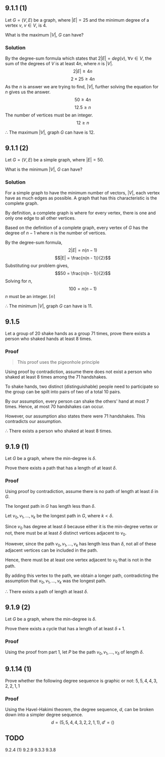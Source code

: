 ## 9.1.1 (1)
Let $G = (V, E)$ be a graph, where $|E| = 25$ and the minimum degree of a vertex $v$, $v \in V$, is $4$.

What is the maximum $|V|$, $G$ can have?

### Solution
By the degree-sum formula which states that $2|E| = deg(v)$, $\forall v \in V$, the sum of the degrees of $V$ is at least $4n$, where $n$ is $|V|$.
$$2|E| \geq 4n$$
$$2\times25 \geq 4n$$
As the $n$ is answer we are trying to find, $|V|$, further solving the equation for $n$ gives us the answer.
$$50 \geq 4n$$
$$12.5 \geq n$$
The number of vertices must be an integer.
$$12 \geq n$$

$\therefore$ The maximum $|V|$, graph $G$ can have is $12$.

## 9.1.1 (2)
Let $G = (V, E)$ be a simple graph, where $|E| = 50$.

What is the minimum $|V|$, $G$ can have?

### Solution
For a simple graph to have the minimum number of vectors, $|V|$, each vertex have as much edges as possible. A graph that has this characteristic is the complete graph.

By definition, a complete graph is where for every vertex, there is one and only one edge to all other vertices.

Based on the definition of a complete graph, every vertex of $G$ has the degree of $n - 1$ where $n$ is the number of vertices.

By the degree-sum formula,
$$2|E| = n(n - 1)$$
$$|E| = \frac{n(n - 1)}{2}$$
Substituting our problem gives,
$$50 = \frac{n(n - 1)}{2}$$
Solving for $n$,
$$100 = n(n - 1)$$
$n$ must be an integer. $\lceil n \rceil$

$\therefore$ The minimum $|V|$, graph $G$ can have is $11$.

## 9.1.5
Let a group of $20$ shake hands as a group $71$ times, prove there exists a person who shaked hands at least $8$ times.

### Proof
> This proof uses the pigeonhole principle

Using proof by contradiction, assume there does not exist a person who shaked at least $8$ times among the $71$ handshakes.

To shake hands, two distinct (distinguishable) people need to participate so the group can be spilt into pairs of two of a total $10$ pairs.

By our assumption, every person can shake the others' hand at most $7$ times. Hence, at most $70$ handshakes can occur.

However, our assumption also states there were $71$ handshakes. This contradicts our assumption.

$\therefore$ There exists a person who shaked at least $8$ times.

## 9.1.9 (1)
Let $G$ be a graph, where the min-degree is $\delta$.

Prove there exists a path that has a length of at least $\delta$.

### Proof
Using proof by contradiction, assume there is no path of length at least $\delta$ in $G$.

The longest path in $G$ has length less than $\delta$.

Let $v_0, v_1, \ldots, v_k$ be the longest path in $G$, where $k < \delta$.

Since $v_0$ has degree at least $\delta$ because either it is the min-degree vertex or not, there must be at least $\delta$ distinct vertices adjacent to $v_0$.

However, since the path $v_0, v_1, \ldots, v_k$ has length less than $\delta$, not all of these adjacent vertices can be included in the path.

Hence, there must be at least one vertex adjacent to $v_0$ that is not in the path.

By adding this vertex to the path, we obtain a longer path, contradicting the assumption that $v_0, v_1, \ldots, v_k$ was the longest path.

$\therefore$ There exists a path of length at least $\delta$.

## 9.1.9 (2)
Let $G$ be a graph, where the min-degree is $\delta$.

Prove there exists a cycle that has a length of at least $\delta + 1$.

### Proof
Using the proof from part 1, let $P$ be the path $v_0, v_1, \ldots, v_\delta$ of length $\delta$.

## 9.1.14 (1)
Prove whether the following degree sequence is graphic or not: $5, 5, 4, 4, 3, 2, 2, 1, 1$

### Proof
Using the Havel-Hakimi theorem, the degree sequence, $d$, can be broken down into a simpler degree sequence.
$$d = (5, 5, 4, 4, 3, 2, 2, 1, 1), d\prime = ()$$

## TODO
9.2.4 (1)
9.2.9
9.3.3
9.3.8
